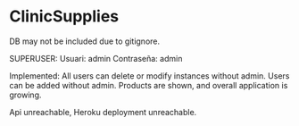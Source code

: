 # ClinicSupplies

DB may not be included due to gitignore.

SUPERUSER:
Usuari: admin
Contraseña: admin


Implemented: All users can delete or modify instances without admin.
Users can be added without admin.
Products are shown, and overall application is growing.

Api unreachable, Heroku deployment unreachable.
